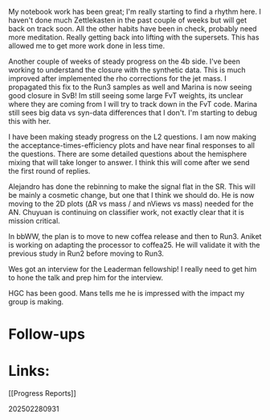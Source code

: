My notebook work has been great; I'm really starting to find a rhythm here.  I haven't done much Zettlekasten in the past couple of weeks but will get back on track soon. All the other habits have been in check, probably need more meditation. Really getting back into lifting with the supersets. This has allowed me to get more work done in less time. 

Another couple of weeks of steady progress on the 4b side.  I've been working to understand the closure with the synthetic data. This is much improved after implemented the rho corrections for the jet mass. I propagated this fix to the Run3 samples as well and Marina is now seeing good closure in SvB!  Im still seeing some large FvT weights, its unclear where they are coming from I will try to track down in the FvT code. Marina still sees big data vs syn-data differences that I don't.  I'm starting to debug this with her. 

I have been making steady progress on the L2 questions. I am now making the acceptance-times-efficiency plots and have near final responses to all the questions. There are some detailed questions about the hemisphere mixing that will take longer to answer. I think this will come after we send the first round of replies. 

Alejandro has done the rebinning to make the signal flat in the SR. This will be mainly a cosmetic change, but one that I think we should do. He is now moving to the 2D plots (ΔR vs mass / and nViews vs mass) needed for the AN.  Chuyuan is continuing on classifier work, not exactly clear that it is mission critical. 

In bbWW, the plan is to move to new coffea release and then to Run3. Aniket is working on adapting the processor to coffea25. He will validate it with the previous study in Run2 before moving to Run3. 

Wes got an interview for the Leaderman fellowship! I really need to get him to hone the talk and prep him for the interview.

HGC has been good. Mans tells me he is impressed with the impact my group is making.
# Follow-ups


# Links: 
[[Progress Reports]]



202502280931
